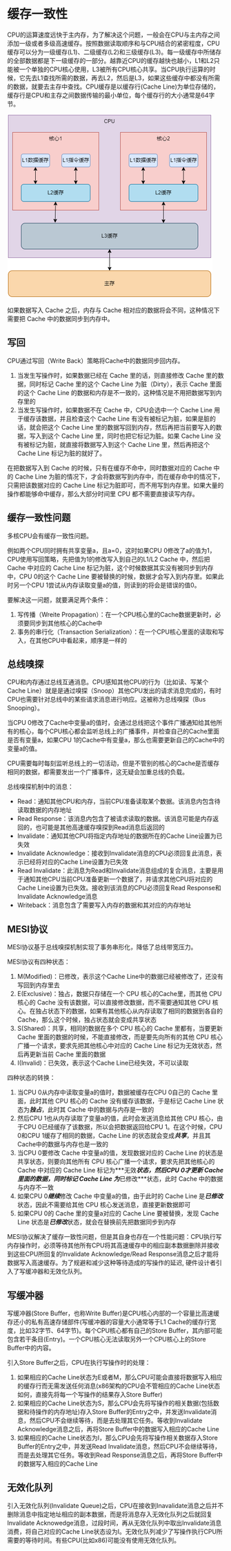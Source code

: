 # 缓存一致性

CPU的运算速度远快于主内存，为了解决这个问题，一般会在CPU与主内存之间添加一级或者多级高速缓存。按照数据读取顺序和与CPU结合的紧密程度，CPU缓存可以分为一级缓存(L1)、二级缓存(L2)和三级缓存(L3)。每一级缓存中所储存的全部数据都是下一级缓存的一部分。越靠近CPU的缓存越快也越小，L1和L2只能被一个单独的CPU核心使用，L3被所有CPU核心共享。当CPU执行运算的时候，它先去L1查找所需的数据，再去L2，然后是L3，如果这些缓存中都没有所需的数据，就要去主存中查找。CPU缓存是以缓存行(Cache Line)为单位存储的，缓存行是CPU和主存之间数据传输的最小单位，每个缓存行的大小通常是64字节。

![](../img/cpu_cache.png)

如果数据写入 Cache 之后，内存与 Cache 相对应的数据将会不同，这种情况下需要把 Cache 中的数据同步到内存中。

## 写回

CPU通过写回（Write Back）策略将Cache中的数据同步回内存。

1. 当发生写操作时，如果数据已经在 Cache 里的话，则直接修改 Cache 里的数据，同时标记 Cache 里的这个 Cache Line 为脏（Dirty），表示 Cache 里面的这个 Cache Line 的数据和内存是不一致的，这种情况是不用把数据写到内存里的
2. 当发生写操作时，如果数据不在 Cache 中，CPU会选中一个 Cache Line 用于缓存该数据，并且检查这个 Cache Line 有没有被标记为脏，如果是脏的话，就会把这个 Cache Line 里的数据写回到内存，然后再把当前要写入的数据，写入到这个 Cache Line 里，同时也把它标记为脏。如果 Cache Line 没有被标记为脏，就直接将数据写入到这个 Cache Line 里，然后再把这个 Cache Line 标记为脏的就好了。

在把数据写入到 Cache 的时候，只有在缓存不命中，同时数据对应的 Cache 中的 Cache Line 为脏的情况下，才会将数据写到内存中，而在缓存命中的情况下，只需把该数据对应的 Cache Line 标记为脏即可，而不用写到内存里。如果大量的操作都能够命中缓存，那么大部分时间里 CPU 都不需要直接读写内存。

## 缓存一致性问题

多核CPU会有缓存一致性问题。

例如两个CPU同时拥有共享变量a，且a=0，这时如果CPU 0修改了a的值为1，CPU使用写回策略，先把值为1的修改写入到自己的L1/L2 Cache 中，然后把 Cache 中对应的 Cache Line 标记为脏，这个时候数据其实没有被同步到内存中，CPU 0的这个 Cache Line 要被替换的时候，数据才会写入到内存里。如果此时另一个CPU 1尝试从内存读取变量a的值，则读到的将会是错误的值0。

要解决这⼀问题，就要满足两个条件：

1. 写传播（Wreite Propagation）：在一个CPU核⼼⾥的Cache数据更新时，必须要同步到其他核⼼的Cache中
2. 事务的串行化（Transaction Serialization）：在一个CPU核心里面的读取和写入，在其他CPU中看起来，顺序是一样的

## 总线嗅探

CPU和内存通过总线互通消息。CPU感知其他CPU的行为（比如读、写某个Cache Line）就是是通过嗅探（Snoop）其他CPU发出的请求消息完成的，有时CPU也需要针对总线中的某些请求消息进行响应。这被称为总线嗅探（Bus Snooping）。

当CPU 0修改了Cache中变量a的值时，会通过总线把这个事件⼴播通知给其他所有的核⼼，每个CPU核⼼都会监听总线上的⼴播事件，并检查⾃⼰的Cache⾥⾯是否有变量a，如果CPU 1的Cache中有变量a，那么也需要更新⾃⼰的Cache中的变量a的值。

CPU需要每时每刻监听总线上的⼀切活动，但是不管别的核⼼的Cache是否缓存相同的数据，都需要发出⼀个⼴播事件，这⽆疑会加重总线的负载。

总线嗅探机制中的消息：

- Read：通知其他CPU和内存，当前CPU准备读取某个数据。该消息内包含待读取数据的内存地址
- Read Response：该消息内包含了被请求读取的数据。该消息可能是内存返回的，也可能是其他高速缓存嗅探到Read消息后返回的
- Invalidate：通知其他CPU将指定内存地址的数据所在的Cache Line设置为已失效
- Invalidate Acknowledge：接收到Invalidate消息的CPU必须回复此消息，表示已经将对应的Cache Line设置为已失效
- Read Invalidate：此消息为Read和Invalidate消息组成的复合消息，主要是用于通知其他CPU当前CPU准备更新一个数据了，并请求其他CPU将对应的Cache Line设置为已失效。接收到该消息的CPU必须回复Read Response和Invalidate Acknowledge消息
- Writeback：消息包含了需要写入内存的数据和其对应的内存地址

## MESI协议

MESI协议基于总线嗅探机制实现了事务串形化，降低了总线带宽压⼒。

MESI协议有四种状态：

1. M(Modified)：已修改，表示这个Cache Line中的数据已经被修改了，还没有写回到内存里去
2. E(Exclusive)：独占，数据只存储在⼀个 CPU 核⼼的Cache⾥，⽽其他 CPU 核⼼的 Cache 没有该数据，可以直接修改数据，⽽不需要通知其他 CPU 核⼼。在独占状态下的数据，如果有其他核⼼从内存读取了相同的数据到各⾃的 Cache，那么这个时候，独占状态就会变成共享状态
3. S(Shared)：共享，相同的数据在多个 CPU 核⼼的 Cache ⾥都有，当要更新 Cache ⾥⾯的数据的时候，不能直接修改，⽽是要先向所有的其他 CPU 核⼼⼴播⼀个请求，要求先把其他核⼼中对应的 Cache Line 标记为⽆效状态，然后再更新当前 Cache ⾥⾯的数据
4. I(Invalid)：已失效，表示这个Cache Line已经失效，不可以读取

四种状态的转换：

1. 当CPU 0从内存中读取变量a的值时，数据被缓存在CPU 0⾃⼰的 Cache ⾥⾯，此时其他 CPU 核⼼的 Cache 没有缓存该数据，于是标记 Cache Line 状态为***独占***，此时其 Cache 中的数据与内存是⼀致的
2. 然后CPU 1也从内存读取了变量a的值，此时会发送消息给其他 CPU 核⼼，由于CPU 0已经缓存了该数据，所以会把数据返回给CPU 1。在这个时候，CPU 0和CPU 1缓存了相同的数据，Cache Line 的状态就会变成***共享***，并且其Cache中的数据与内存也是⼀致的
3. 当CPU 0要修改 Cache 中变量a的值，发现数据对应的 Cache Line 的状态是共享状态，则要向其他所有 CPU 核⼼⼴播⼀个请求，要求先把其他核⼼的 Cache 中对应的 Cache Line 标记为***⽆效***状态，然后CPU 0才更新 Cache ⾥⾯的数据，同时标记 Cache Line 为***已修改***状态，此时 Cache 中的数据与内存不⼀致
4. 如果CPU 0***继续***修改 Cache 中变量a的值，由于此时的 Cache Line 是***已修改***状态，因此不需要给其他 CPU 核⼼发送消息，直接更新数据即可
5. 如果CPU 0的 Cache ⾥的变量a对应的 Cache Line 要被替换，发现 Cache Line 状态是***已修改***状态，就会在替换前先把数据同步到内存

MESI协议解决了缓存一致性问题，但是其自身也存在一个性能问题：CPU执行写内存操作时，必须等待其他所有CPU将其高速缓存中的相应副本数据删除并接收到这些CPU所回复的Invalidate Acknowledge/Read Response消息之后才能将数据写入高速缓存。为了规避和减少这种等待造成的写操作的延迟, 硬件设计者引入了写缓冲器和无效化队列。

## 写缓冲器

写缓冲器(Store Buffer，也称Write Buffer)是CPU核心内部的一个容量比高速缓存还小的私有高速存储部件(写缓冲器的容量大小通常等于L1 Cache的缓存行宽度，比如32字节、64字节)。每个CPU核心都有自己的Store Buffer，其内部可能包含若干条目(Entry)。一个CPU核心无法读取另外一个CPU核心上的Store Buffer中的内容。

引入Store Buffer之后，CPU在执行写操作时的处理：

1. 如果相应的Cache Line状态为E或者M，那么CPU可能会直接将数据写入相应的缓存行而无需发送任何消息(x86架构的CPU会不管相应的Cache Line状态如何，直接先将每一个写操作的结果存入Store Buffer)
2. 如果相应的Cache Line状态为S，那么CPU会先将写操作的相关数据(包括数据和待操作的内存地址)存入Store Buffer的Entry之中，并发送Invalidate消息，然后CPU不会继续等待，而是去处理其它任务。等收到Invalidate Acknowledge消息之后，再将Store Buffer中的数据写入相应的Cache Line
3. 如果相应的Cache Line状态为I，那么CPU会先将写操作相关数据存入Store Buffer的Entry之中，并发送Read Invalidate消息，然后CPU不会继续等待，而是去处理其它任务。等收到Read Response消息之后，再将Store Buffer中的数据写入相应的Cache Line

## 无效化队列

引入无效化队列(Invalidate Queue)之后，CPU在接收到Inavalidate消息之后并不删除消息中指定地址相应的副本数据，而是将消息存入无效化队列之后就回复Invalidate Acknowedge消息，过段时间，再从无效化队列中取出Invalidate消息消费，将自己对应的Cache Line状态设为I。无效化队列减少了写操作执行CPU所需要的等待时间。有些CPU(比如x86)可能没有使用无效化队列。
